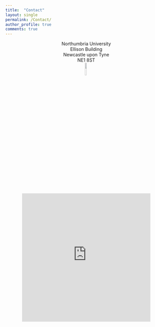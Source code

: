 ```yaml
---
title:  "Contact"
layout: single
permalink: /Contact/
author_profile: true
comments: true
---
```

<p align="center">
<!--For any enquiries please contact us via email:<br>-->
<!--<a href = "mailto: daniel.ho@northumbria.ac.uk">daniel.ho@northumbria.ac.uk</a>-->
Northumbria University<br>
Ellison Building<br>
Newcastle upon Tyne<br>
NE1 8ST<br>
<a href="https://twitter.com/ilhaformosa"><img src="{{ site.url }}{{ site.baseurl }}/assets/profiles/Twitter-Logo-2.png" style="width: 10%; border: none; text-decoration: none"/></a>&nbsp;<br><br>
<b><iframe src="https://www.google.com/maps/embed?pb=!1m18!1m12!1m3!1d2289.8042454551874!2d-1.6095146847253468!3d54.97653198035289!2m3!1f0!2f0!3f0!3m2!1i1024!2i768!4f13.1!3m3!1m2!1s0x487e70c899674609%3A0x3f8872b306b7254b!2sEllison%20Building!5e0!3m2!1sen!2suk!4v1645638431738!5m2!1sen!2suk" width="400" height="400" style="border:0;" allowfullscreen="" loading="lazy"></iframe><br>
</p>

<!--<iframe src="https://www.google.com/maps/embed?pb=!1m18!1m12!1m3!1d2289.8042454551874!2d-1.6095146847253468!3d54.97653198035289!2m3!1f0!2f0!3f0!3m2!1i1024!2i768!4f13.1!3m3!1m2!1s0x487e70c899674609%3A0x3f8872b306b7254b!2sEllison%20Building!5e0!3m2!1sen!2suk!4v1645638431738!5m2!1sen!2suk" width="600" height="450" style="border:0;" allowfullscreen="" loading="lazy"></iframe>-->

<!--<p align="center">
  <b>Some Links:</b><br>
  <a href="#">Link 1</a> |
  <a href="#">Link 2</a> |
  <a href="#">Link 3</a>
  <br><br>
  <img src="http://s.4cdn.org/image/title/105.gif">
</p>-->
